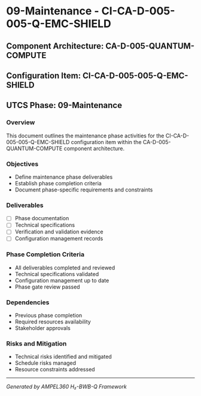 # 09-Maintenance - CI-CA-D-005-005-Q-EMC-SHIELD

## Component Architecture: CA-D-005-QUANTUM-COMPUTE
## Configuration Item: CI-CA-D-005-005-Q-EMC-SHIELD
## UTCS Phase: 09-Maintenance

### Overview
This document outlines the maintenance phase activities for the CI-CA-D-005-005-Q-EMC-SHIELD configuration item within the CA-D-005-QUANTUM-COMPUTE component architecture.

### Objectives
- Define maintenance phase deliverables
- Establish phase completion criteria
- Document phase-specific requirements and constraints

### Deliverables
- [ ] Phase documentation
- [ ] Technical specifications
- [ ] Verification and validation evidence
- [ ] Configuration management records

### Phase Completion Criteria
- All deliverables completed and reviewed
- Technical specifications validated
- Configuration management up to date
- Phase gate review passed

### Dependencies
- Previous phase completion
- Required resources availability
- Stakeholder approvals

### Risks and Mitigation
- Technical risks identified and mitigated
- Schedule risks managed
- Resource constraints addressed

---
*Generated by AMPEL360 H₂-BWB-Q Framework*
